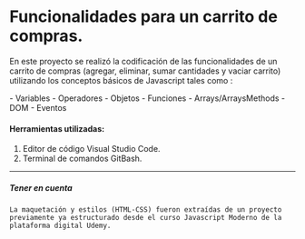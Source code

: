 # Funcionalidades para un carrito de compras. 

<p>
En este proyecto se realizó la codificación de las funcionalidades de un carrito de compras (agregar, eliminar, sumar cantidades y vaciar carrito) utilizando los conceptos básicos de Javascript tales como :
</p>
- Variables
- Operadores
- Objetos
- Funciones
- Arrays/ArraysMethods
- DOM
- Eventos

#### Herramientas utilizadas:
1. Editor de código Visual Studio Code.
2. Terminal de comandos GitBash.

------------

##### Tener en cuenta
```
La maquetación y estilos (HTML-CSS) fueron extraídas de un proyecto previamente ya estructurado desde el curso Javascript Moderno de la plataforma digital Udemy.
```
